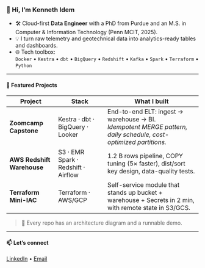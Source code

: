 <!-- k-idem/README.md -->

### 👋 Hi, I’m Kenneth Idem

- 🛠  Cloud-first **Data Engineer** with a PhD from Purdue and an M.S. in Computer & Information Technology (Penn MCIT, 2025).
- 💡 I turn raw telemetry and geotechnical data into analytics-ready tables and dashboards.
- 🌐 Tech toolbox:  
  `Docker` • `Kestra` • `dbt` • `BigQuery` • `Redshift` • `Kafka` • `Spark` • `Terraform` • `Python`

---

#### 🚀 Featured Projects

| Project | Stack | What I built |
|---------|-------|--------------|
| **Zoomcamp Capstone** | Kestra · dbt · BigQuery · Looker | End-to-end ELT: ingest → warehouse → BI. <br/>*Idempotent MERGE pattern, daily schedule, cost-optimized partitions.* |
| **AWS Redshift Warehouse** | S3 · EMR Spark · Redshift · Airflow | 1.2 B rows pipeline, COPY tuning (5× faster), dist/sort key design, data-quality tests. |
| **Terraform Mini-IAC** | Terraform · AWS/GCP | Self-service module that stands up bucket + warehouse + Secrets in 2 min, with remote state in S3/GCS. |

> 📸  Every repo has an architecture diagram and a runnable demo.

---

#### 📫  Let’s connect

[LinkedIn](https://www.linkedin.com/in/kenneth-idem/) • [Email](mailto:ken.idem@gmail.com)
